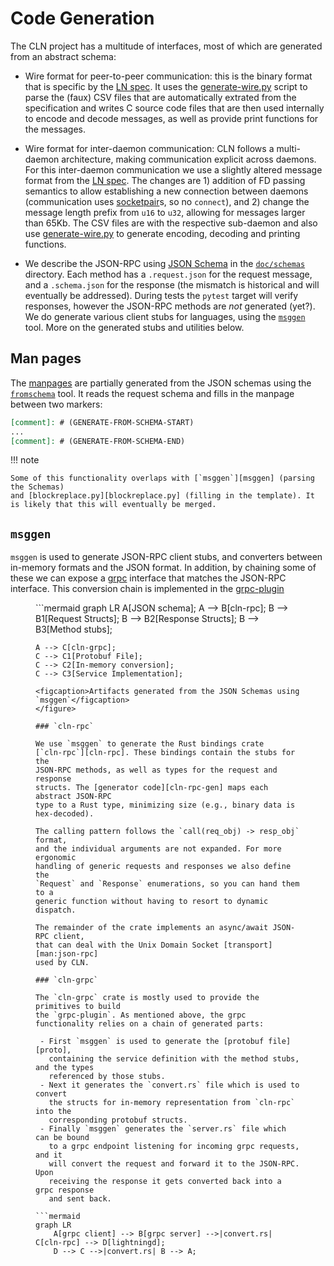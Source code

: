 # Code Generation

The CLN project has a multitude of interfaces, most of which are
generated from an abstract schema:

 - Wire format for peer-to-peer communication: this is the binary
   format that is specific by the [LN spec][spec]. It uses the
   [generate-wire.py][generate-wire.py] script to parse the (faux) CSV
   files that are automatically extrated from the specification and
   writes C source code files that are then used internally to encode
   and decode messages, as well as provide print functions for the
   messages.

 - Wire format for inter-daemon communication: CLN follows a
   multi-daemon architecture, making communication explicit across
   daemons. For this inter-daemon communication we use a slightly
   altered message format from the [LN spec][spec]. The changes are 1)
   addition of FD passing semantics to allow establishing a new
   connection between daemons (communication uses
   [socketpair][socketpair]s, so no `connect`), and 2) change the
   message length prefix from `u16` to `u32`, allowing for messages
   larger than 65Kb. The CSV files are with the respective sub-daemon
   and also use [generate-wire.py][generate-wire.py] to generate
   encoding, decoding and printing functions.

 - We describe the JSON-RPC using [JSON Schema][jschema] in the
   [`doc/schemas`][doc-schemas] directory. Each method has a
   `.request.json` for the request message, and a `.schema.json` for
   the response (the mismatch is historical and will eventually be
   addressed). During tests the `pytest` target will verify responses,
   however the JSON-RPC methods are _not_ generated (yet?). We do
   generate various client stubs for languages, using the
   [`msggen`][msggen] tool. More on the generated stubs and utilities
   below.

## Man pages

The [manpages][man] are partially generated from the JSON schemas
using the [`fromschema`][fromschema] tool. It reads the request schema
and fills in the manpage between two markers:

```markdown
[comment]: # (GENERATE-FROM-SCHEMA-START)
...
[comment]: # (GENERATE-FROM-SCHEMA-END)
```

!!! note

	Some of this functionality overlaps with [`msggen`][msggen] (parsing the Schemas)
	and [blockreplace.py][blockreplace.py] (filling in the template). It
	is likely that this will eventually be merged.

[blockreplace.py]: https://github.com/ElementsProject/lightning/blob/master/devtools/blockreplace.py
[man]: ../../reference/
[fromschema]: https://github.com/ElementsProject/lightning/blob/master/tools/fromschema.py

## `msggen`

`msggen` is used to generate JSON-RPC client stubs, and converters
between in-memory formats and the JSON format. In addition, by
chaining some of these we can expose a [grpc][grpc] interface that
matches the JSON-RPC interface. This conversion chain is implemented
in the [grpc-plugin][grpc-plugin]


<figure markdown>
```mermaid
graph LR
	A[JSON schema];
	A --> B[cln-rpc];
	B --> B1[Request Structs];
	B --> B2[Response Structs];
	B --> B3[Method stubs];

	A --> C[cln-grpc];
	C --> C1[Protobuf File];
	C --> C2[In-memory conversion];
	C --> C3[Service Implementation];
```
<figcaption>Artifacts generated from the JSON Schemas using `msggen`</figcaption>
</figure>

### `cln-rpc`

We use `msggen` to generate the Rust bindings crate
[`cln-rpc`][cln-rpc]. These bindings contain the stubs for the
JSON-RPC methods, as well as types for the request and response
structs. The [generator code][cln-rpc-gen] maps each abstract JSON-RPC
type to a Rust type, minimizing size (e.g., binary data is
hex-decoded).

The calling pattern follows the `call(req_obj) -> resp_obj` format,
and the individual arguments are not expanded. For more ergonomic
handling of generic requests and responses we also define the
`Request` and `Response` enumerations, so you can hand them to a
generic function without having to resort to dynamic dispatch.

The remainder of the crate implements an async/await JSON-RPC client,
that can deal with the Unix Domain Socket [transport][man:json-rpc]
used by CLN.

### `cln-grpc`

The `cln-grpc` crate is mostly used to provide the primitives to build
the `grpc-plugin`. As mentioned above, the grpc functionality relies on a chain of generated parts:

 - First `msggen` is used to generate the [protobuf file][proto],
   containing the service definition with the method stubs, and the types
   referenced by those stubs.
 - Next it generates the `convert.rs` file which is used to convert
   the structs for in-memory representation from `cln-rpc` into the
   corresponding protobuf structs.
 - Finally `msggen` generates the `server.rs` file which can be bound
   to a grpc endpoint listening for incoming grpc requests, and it
   will convert the request and forward it to the JSON-RPC. Upon
   receiving the response it gets converted back into a grpc response
   and sent back.

```mermaid
graph LR
	A[grpc client] --> B[grpc server] -->|convert.rs| C[cln-rpc] --> D[lightningd];
	D --> C -->|convert.rs| B --> A;
```

[proto]: https://github.com/ElementsProject/lightning/blob/master/cln-grpc/proto/node.proto
[man:json-rpc]: ../../lightningd-rpc.7.md
[cln-rpc-gen]: https://github.com/ElementsProject/lightning/blob/master/contrib/msggen/msggen/gen/rust.py
[spec]: https://github.com/lightning/bolts
[generate-wire.py]: https://github.com/ElementsProject/lightning/blob/master/tools/generate-wire.py
[socketpair]: https://man7.org/linux/man-pages/man2/socketpair.2.html
[jschema]: https://json-schema.org/
[doc-schemas]: https://github.com/ElementsProject/lightning/tree/master/doc/schemas
[msggen]: https://github.com/ElementsProject/lightning/tree/master/contrib/msggen
[grpc]: https://grpc.io/
[cln-grpc]: https://docs.rs/cln-grpc/0.1.1/cln_grpc/
[grpc-plugin]: https://github.com/ElementsProject/lightning/tree/master/plugins/grpc-plugin
[cln-rpc]: https://github.com/ElementsProject/lightning/tree/master/cln-rpc
